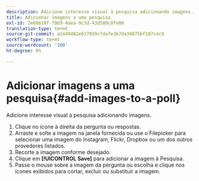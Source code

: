 ```yaml
---
description: Adicione interesse visual à pesquisa adicionando imagens.
title: Adicionar imagens a uma pesquisa
exl-id: 2e68b10f-79b9-4aea-9c3d-43d589c8fe00
translation-type: tm+mt
source-git-commit: a2449482e617939cfda7e367da34875bf187c4c9
workflow-type: tm+mt
source-wordcount: '100'
ht-degree: 0%

---
```


# Adicionar imagens a uma pesquisa{#add-images-to-a-poll}

Adicione interesse visual à pesquisa adicionando imagens.

1. Clique no ícone à direita da pergunta ou respostas.
1. Arraste e solte a imagem na janela fornecida ou use o Filepicker para selecionar uma imagem do Instagram, Flickr, Dropbox ou um dos outros provedores listados.
1. Recorte a imagem conforme desejado.
1. Clique em **[!UICONTROL Save]** para adicionar a imagem à Pesquisa.
1. Passe o mouse sobre a imagem da pergunta ou escolha e clique nos ícones exibidos para cortar, excluir ou substituir a imagem.
